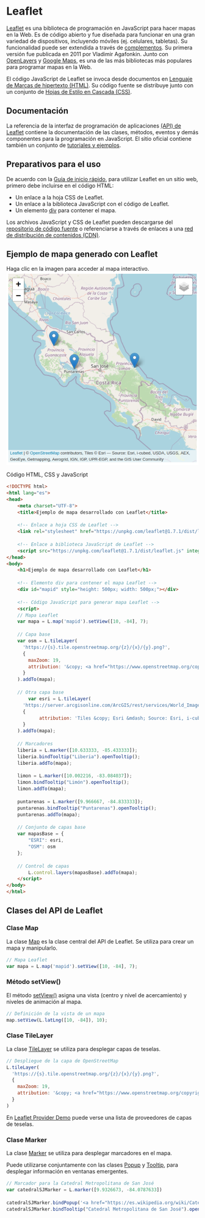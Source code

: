 # Leaflet
[Leaflet](https://leafletjs.com/) es una biblioteca de programación en JavaScript para hacer mapas en la Web. Es de código abierto y fue diseñada para funcionar en una gran variedad de dispositivos, incluyendo móviles (ej. celulares, tabletas). Su funcionalidad puede ser extendida a través de [complementos](https://leafletjs.com/plugins.html). Su primera versión fue publicada en 2011 por Vladimir Agafonkin. Junto con [OpenLayers](https://openlayers.org/) y [Google Maps](https://developers.google.com/maps/documentation), es una de las más bibliotecas más populares para programar mapas en la Web.

El código JavaScript de Leaflet se invoca desde documentos en [Lenguaje de Marcas de hipertexto (HTML)](https://html.spec.whatwg.org/). Su código fuente se distribuye junto con un conjunto de [Hojas de Estilo en Cascada (CSS)](https://www.w3.org/Style/CSS/#specs).

## Documentación
La referencia de la interfaz de programación de aplicaciones [(API) de Leaflet](https://leafletjs.com/reference-1.7.1.html) contiene la documentación de las clases, métodos, eventos y demás componentes para la programación en JavaScript. El sitio oficial contiene también un conjunto de [tutoriales y ejemplos](https://leafletjs.com/examples.html).

## Preparativos para el uso
De acuerdo con la [Guía de inicio rápido](https://leafletjs.com/examples/quick-start/), para utilizar Leaflet en un sitio web, primero debe incluirse en el código HTML:

- Un enlace a la hoja CSS de Leaflet.
- Un enlace a la biblioteca JavaScript con el código de Leaflet.
- Un elemento [div](https://developer.mozilla.org/es/docs/Web/HTML/Element/div) para contener el mapa.

Los archivos JavaScript y CSS de Leaflet pueden descargarse del [repositorio de código fuente](https://github.com/Leaflet/Leaflet) o referenciarse a través de enlaces a una [red de distribución de contenidos (CDN)](https://leafletjs.com/download.html).

## Ejemplo de mapa generado con Leaflet
Haga clic en la imagen para acceder al mapa interactivo.  
[![](img/ejemplo-mapa-leaflet.png)](https://tpb729-desarrollosigweb-2021.github.io/leccion-05-leaflet/ejemplo-leaflet-basico.html)

Código HTML, CSS y JavaScript

```html
<!DOCTYPE html>
<html lang="es">
<head>
    <meta charset="UTF-8">
    <title>Ejemplo de mapa desarrollado con Leaflet</title>     
    
    <!-- Enlace a hoja CSS de Leaflet -->
    <link rel="stylesheet" href="https://unpkg.com/leaflet@1.7.1/dist/leaflet.css" integrity="sha512-xodZBNTC5n17Xt2atTPuE1HxjVMSvLVW9ocqUKLsCC5CXdbqCmblAshOMAS6/keqq/sMZMZ19scR4PsZChSR7A==" crossorigin=""/>
    
    <!-- Enlace a biblioteca JavaScript de Leaflet -->
    <script src="https://unpkg.com/leaflet@1.7.1/dist/leaflet.js" integrity="sha512-XQoYMqMTK8LvdxXYG3nZ448hOEQiglfqkJs1NOQV44cWnUrBc8PkAOcXy20w0vlaXaVUearIOBhiXZ5V3ynxwA==" crossorigin=""></script>    
</head>
<body>
    <h1>Ejemplo de mapa desarrollado con Leaflet</h1>     
    
    <!-- Elemento div para contener el mapa Leaflet -->
    <div id="mapid" style="height: 500px; width: 500px;"></div>

    <!-- Código JavaScript para generar mapa Leaflet -->
    <script>
	// Mapa Leaflet
	var mapa = L.map('mapid').setView([10, -84], 7);

	// Capa base
	var osm = L.tileLayer(
	  'https://{s}.tile.openstreetmap.org/{z}/{x}/{y}.png?', 
	  {
	    maxZoom: 19,
	    attribution: '&copy; <a href="https://www.openstreetmap.org/copyright">OpenStreetMap</a> contributors'
	  }
	).addTo(mapa);		
	    
	// Otra capa base
        var esri = L.tileLayer(
	  'https://server.arcgisonline.com/ArcGIS/rest/services/World_Imagery/MapServer/tile/{z}/{y}/{x}', 
	  {
            attribution: 'Tiles &copy; Esri &mdash; Source: Esri, i-cubed, USDA, USGS, AEX, GeoEye, Getmapping, Aerogrid, IGN, IGP, UPR-EGP, and the GIS User Community'
	  }
	).addTo(mapa);	    
	    
	// Marcadores
	liberia = L.marker([10.633333, -85.433333]);
	liberia.bindTooltip("Liberia").openTooltip();
	liberia.addTo(mapa);
	    
	limon = L.marker([10.002216, -83.084037]);
	limon.bindTooltip("Limón").openTooltip();
	limon.addTo(mapa);	   
	    
	puntarenas = L.marker([9.966667, -84.833333]);
	puntarenas.bindTooltip("Puntarenas").openTooltip();
	puntarenas.addTo(mapa);	    	    
	        
	// Conjunto de capas base
	var mapasBase = {
	    "ESRI": esri,		
	    "OSM": osm
	};	    
	    
	// Control de capas
        L.control.layers(mapasBase).addTo(mapa);	    
    </script>									    
</body>
</html>
```

## Clases del API de Leaflet
### Clase Map
La clase [Map](https://leafletjs.com/reference-1.7.1.html#map) es la clase central del API de Leaflet. Se utiliza para crear un mapa y manipularlo.

```javascript
// Mapa Leaflet
var mapa = L.map('mapid').setView([10, -84], 7);
```

### Método setView()
El método [setView()](https://leafletjs.com/reference-1.7.1.html#map-setview) asigna una vista (centro y nivel de acercamiento) y niveles de animación al mapa.

```javascript
// Definición de la vista de un mapa
map.setView(L.latLng([10, -84]), 10);	
```

### Clase TileLayer
La clase [TileLayer](https://leafletjs.com/reference-1.7.1.html#tilelayer) se utiliza para desplegar capas de teselas.

```javascript
// Despliegue de la capa de OpenStreetMap
L.tileLayer(
  'https://{s}.tile.openstreetmap.org/{z}/{x}/{y}.png?', 
  {
    maxZoom: 19,
    attribution: '&copy; <a href="https://www.openstreetmap.org/copyright">OpenStreetMap</a> contributors'
  }
)
```

En [Leaflet Provider Demo](https://leaflet-extras.github.io/leaflet-providers/preview/) puede verse una lista de proveedores de capas de teselas.

### Clase Marker
La clase [Marker](https://leafletjs.com/reference-1.7.1.html#marker) se utiliza para desplegar marcadores en el mapa.

Puede utilizarse conjuntamente con las clases [Popup](https://leafletjs.com/reference-1.7.1.html#popup) y [Tooltip](https://leafletjs.com/reference-1.5.0.html#tooltip), para desplegar información en ventanas emergentes.

```javascript
// Marcador para la Catedral Metropolitana de San José
var catedralSJMarker = L.marker([9.9326673, -84.0787633])

catedralSJMarker.bindPopup('<a href="https://es.wikipedia.org/wiki/Catedral_metropolitana_de_San_Jos%C3%A9">Catedral Metropolitana de San José</a>.<br>Catedral de estilo clásico y barroco. Templo principal de la arquidiócesis católica de San José.<br>Construída entre 1825 y 1827 y reconstruída en 1878.').openPopup();
catedralSJMarker.bindTooltip("Catedral Metropolitana de San José").openTooltip();
```
